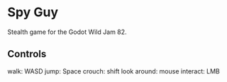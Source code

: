 # Spy Guy

Stealth game for the Godot Wild Jam 82.

## Controls

walk: WASD
jump: Space
crouch: shift
look around: mouse 
interact: LMB
